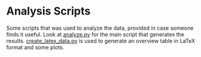 # Analysis Scripts

Some scripts that was used to analyze the data, provided in case someone finds it useful. Look
at [analyze.py](analyze.py) for the main script that generates the results. [create_latex_data.py](create_latex_data.py)
is used to generate an overview table in LaTeX format and some plots.
